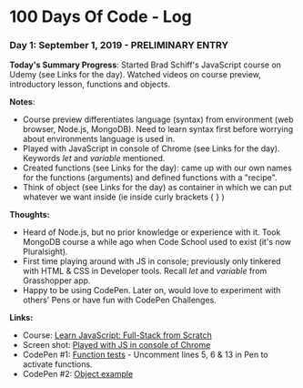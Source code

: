 # 100 Days Of Code - Log

### Day 1: September 1, 2019 - PRELIMINARY ENTRY

**Today's Summary Progress**: Started Brad Schiff's JavaScript course on Udemy (see Links for the day).  Watched videos on course preview, introductory lesson, functions and objects.

**Notes**:  
* Course preview differentiates language (syntax) from environment (web browser, Node.js, MongoDB).  Need to learn syntax first before worrying about environments language is used in.
* Played with JavaScript in console of Chrome (see Links for the day).  Keywords *let* and *variable* mentioned.
* Created functions (see Links for the day):  came up with our own names for the functions (arguments) and defined functions with a "recipe".
* Think of object (see Links for the day) as container in which we can put whatever we want inside (ie inside curly brackets { } )

**Thoughts:**
* Heard of Node.js, but no prior knowledge or experience with it.  Took MongoDB course a while ago when Code School used to exist (it's now Pluralsight).
* First time playing around with JS in console; previously only tinkered with HTML & CSS in Developer tools.  Recall *let* and *variable* from Grasshopper app.
* Happy to be using CodePen.  Later on, would love to experiment with others' Pens or have fun with CodePen Challenges.

**Links:**
* Course:  [Learn JavaScript: Full-Stack from Scratch](https://www.udemy.com/share/101qIyAkoedF9STQ==/)
* Screen shot:  [Played with JS in console of Chrome](https://drive.google.com/open?id=1JsvwvYGR34TGex3mpJhUefDklJ9PUf1d)
* CodePen #1:  [Function tests](https://codepen.io/webdevholland/pen/GRKMRKM) - Uncomment lines 5, 6 & 13 in Pen to activate functions.
* CodePen #2:  [Object example](https://codepen.io/webdevholland/pen/PoYJoey?editors=0010)

<!--### Day 0: February 30, 2016 (Example 2)
    ##### (delete me or comment me out)

**Today's Progress**: Fixed CSS, worked on canvas functionality for the app.

**Thoughts**: I really struggled with CSS, but, overall, I feel like I am slowly getting better at it. Canvas is still new for me, but I managed to figure out some basic functionality.

**Link(s) to work**: [Calculator App](http://www.example.com)


### Day 1: June 27, Monday

**Today's Progress**: I've gone through many exercises on FreeCodeCamp.

**Thoughts** I've recently started coding, and it's a great feeling when I finally solve an algorithm challenge after a lot of attempts and hours spent.

**Link(s) to work**
1. [Find the Longest Word in a String](https://www.freecodecamp.com/challenges/find-the-longest-word-in-a-string)
2. [Title Case a Sentence](https://www.freecodecamp.com/challenges/title-case-a-sentence)-->
